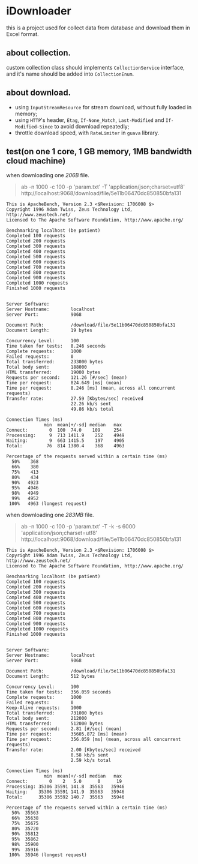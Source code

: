 # iDownloader

this is a project used for collect data from database and download them in Excel format.

## about collection.

custom collection class should implements ```CollectionService``` interface, and it's name should be added into ```CollectionEnum```. 

## about download.

- using ```InputStreamResource``` for stream download, without fully loaded in memory;
- using ```HTTP```'s header, ```Etag```, ```If-None_Match```, ```Last-Modified``` and ```If-Modified-Since``` to avoid download repeatedly;
- throttle download speed, with ```RateLimiter``` in ```guava``` library.

## test(on one 1 core, 1 GB memory, 1MB bandwidth cloud machine)

when downloading one *206B* file.

> ab -n 1000 -c 100 -p 'param.txt' -T 'application/json;charset=utf8' http://localhost:9068/download/file/5e11b06470dc850850bfa131

``` 
This is ApacheBench, Version 2.3 <$Revision: 1706008 $>
Copyright 1996 Adam Twiss, Zeus Technology Ltd, http://www.zeustech.net/
Licensed to The Apache Software Foundation, http://www.apache.org/

Benchmarking localhost (be patient)
Completed 100 requests
Completed 200 requests
Completed 300 requests
Completed 400 requests
Completed 500 requests
Completed 600 requests
Completed 700 requests
Completed 800 requests
Completed 900 requests
Completed 1000 requests
Finished 1000 requests


Server Software:        
Server Hostname:        localhost
Server Port:            9068

Document Path:          /download/file/5e11b06470dc850850bfa131
Document Length:        19 bytes

Concurrency Level:      100
Time taken for tests:   8.246 seconds
Complete requests:      1000
Failed requests:        0
Total transferred:      233000 bytes
Total body sent:        188000
HTML transferred:       19000 bytes
Requests per second:    121.26 [#/sec] (mean)
Time per request:       824.649 [ms] (mean)
Time per request:       8.246 [ms] (mean, across all concurrent requests)
Transfer rate:          27.59 [Kbytes/sec] received
                        22.26 kb/s sent
                        49.86 kb/s total

Connection Times (ms)
              min  mean[+/-sd] median   max
Connect:        0  100  74.0    109     254
Processing:     9  713 1411.9    252    4949
Waiting:        9  663 1415.5    197    4905
Total:         76  814 1380.4    368    4963

Percentage of the requests served within a certain time (ms)
  50%    368
  66%    380
  75%    413
  80%    434
  90%   4923
  95%   4946
  98%   4949
  99%   4952
 100%   4963 (longest request)
 ```

when downloading one *283MB* file.

> ab -n 1000 -c 100 -p 'param.txt' -T -k -s 6000 'application/json;charset=utf8' http://localhost:9068/download/file/5e11b06470dc850850bfa131

```
This is ApacheBench, Version 2.3 <$Revision: 1706008 $>
Copyright 1996 Adam Twiss, Zeus Technology Ltd, http://www.zeustech.net/
Licensed to The Apache Software Foundation, http://www.apache.org/

Benchmarking localhost (be patient)
Completed 100 requests
Completed 200 requests
Completed 300 requests
Completed 400 requests
Completed 500 requests
Completed 600 requests
Completed 700 requests
Completed 800 requests
Completed 900 requests
Completed 1000 requests
Finished 1000 requests


Server Software:        
Server Hostname:        localhost
Server Port:            9068

Document Path:          /download/file/5e11b06470dc850850bfa131
Document Length:        512 bytes

Concurrency Level:      100
Time taken for tests:   356.059 seconds
Complete requests:      1000
Failed requests:        0
Keep-Alive requests:    1000
Total transferred:      731000 bytes
Total body sent:        212000
HTML transferred:       512000 bytes
Requests per second:    2.81 [#/sec] (mean)
Time per request:       35605.872 [ms] (mean)
Time per request:       356.059 [ms] (mean, across all concurrent requests)
Transfer rate:          2.00 [Kbytes/sec] received
                        0.58 kb/s sent
                        2.59 kb/s total

Connection Times (ms)
              min  mean[+/-sd] median   max
Connect:        0    2   5.0      0      19
Processing: 35306 35591 141.8  35563   35946
Waiting:    35306 35591 141.9  35563   35946
Total:      35306 35592 140.7  35563   35946

Percentage of the requests served within a certain time (ms)
  50%  35563
  66%  35638
  75%  35675
  80%  35720
  90%  35812
  95%  35862
  98%  35900
  99%  35916
 100%  35946 (longest request)
```

